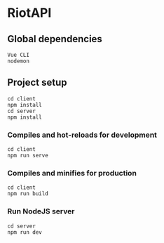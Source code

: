 # RiotAPI

## Global dependencies
```
Vue CLI
nodemon
```

## Project setup
```
cd client
npm install
cd server
npm install
```

### Compiles and hot-reloads for development
```
cd client
npm run serve
```

### Compiles and minifies for production
```
cd client
npm run build
```

### Run NodeJS server
```
cd server
npm run dev
```
